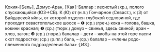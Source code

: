 ---
---

Кокия-⟦Бель⟧, Домус-Аран, ⟦Кая⟧-Баллар
: лесистый ⦅хр.⦆, полого спускающийся ⦅ЮЗ→СВ⦆. К ⦅Ю⦆ от ⦅н.п.⦆ Гончарное ⦅Севаст.⦆, к ⦅З⦆ от Байдарской яйлы, от которой отделен глубокой седловиной, где проходит севастопольское шоссе – ❶ ⦅ср.⦆ ⦅греч.⦆ кока – голова, башка, кокини красная; ❷ ⦅ср.⦆ ⦅тюрк.⦆ домуз – свинья, здесь свиной; аран – хлев, загон; ❸ ⦅ср.⦆ ⦅тюрк.⦆ балалар – дети – якобы на этой горе пасли скот подростки; ⦅ср.⦆ ⦅р.пл.⦆ бала, – ⦅ср.⦆ балалар – «члены родо-племенного подразделения бала» ⦃И3⦄.
